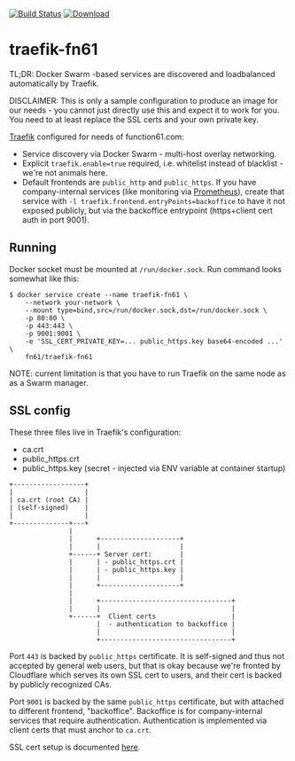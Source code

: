 [![Build Status](https://img.shields.io/travis/function61/traefik-fn61.svg?style=for-the-badge)](https://travis-ci.org/function61/traefik-fn61)
[![Download](https://img.shields.io/docker/pulls/fn61/traefik-fn61.svg?style=for-the-badge)](https://hub.docker.com/r/fn61/traefik-fn61/)

traefik-fn61
============

TL;DR: Docker Swarm -based services are discovered and loadbalanced automatically by Traefik.

DISCLAIMER: This is only a sample configuration to produce an image for our needs - you cannot just directly
use this and expect it to work for you. You need to at least replace the SSL certs and your own private key.

[Traefik](https://traefik.io/) configured for needs of function61.com:

- Service discovery via Docker Swarm - multi-host overlay networking.
- Explicit `traefik.enable=true` required, i.e. whitelist instead of blacklist - we're not animals here.
- Default frontends are `public_http` and `public_https`. If you have company-internal services (like
  monitoring via [Prometheus](https://prometheus.io/)), create that service with `-l traefik.frontend.entryPoints=backoffice`
  to have it not exposed publicly, but via the backoffice entrypoint (https+client cert auth in port 9001).


Running
-------

Docker socket must be mounted at `/run/docker.sock`.
Run command looks somewhat like this:

```
$ docker service create --name traefik-fn61 \
	--network your-network \
	--mount type=bind,src=/run/docker.sock,dst=/run/docker.sock \
	-p 80:80 \
	-p 443:443 \
	-p 9001:9001 \
	-e 'SSL_CERT_PRIVATE_KEY=... public_https.key base64-encoded ...' \
	fn61/traefik-fn61
```

NOTE: current limitation is that you have to run Traefik on the same node as as a Swarm manager.


SSL config
----------

These three files live in Traefik's configuration:

- ca.crt
- public_https.crt
- public_https.key (secret - injected via ENV variable at container startup)

```
+------------------+
|                  |
| ca.crt (root CA) |
| (self-signed)    |
|                  |
+--------------+---+
               |
               |      +--------------------+
               |      |                    |
               +------+ Server cert:       |
               |      | - public_https.crt |
               |      | - public_https.key |
               |      |                    |
               |      +--------------------+
               |
               |      +---------------------------------+
               |      |                                 |
               +------+  Client certs                   |
                      |  - authentication to backoffice |
                      |                                 |
                      +---------------------------------+
```

Port `443` is backed by `public_https` certificate. It is self-signed and thus not accepted
by general web users, but that is okay because we're fronted by Cloudflare which serves its
own SSL cert to users, and their cert is backed by publicly recognized CAs.

Port `9001` is backed by the same `public_https` certificate, but with attached to different
frontend, "backoffice". Backoffice is for company-internal services that require authentication.
Authentication is implemented via client certs that must anchor to `ca.crt`.

SSL cert setup is documented [here](https://github.com/function61/certificate-authority).
